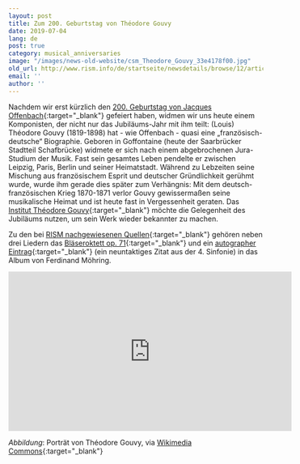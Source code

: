 ```yaml
---
layout: post
title: Zum 200. Geburtstag von Théodore Gouvy
date: 2019-07-04
lang: de
post: true
category: musical_anniversaries
image: "/images/news-old-website/csm_Theodore_Gouvy_33e4178f00.jpg"
old_url: http://www.rism.info/de/startseite/newsdetails/browse/12/article/64/theodore-gouvy-at-200.html
email: ''
author: ''
---
```


Nachdem wir erst kürzlich den [200. Geburtstag von Jacques Offenbach](/events/2019/06/19/the-jacques-offenbach-year-clichés-and-legends.html){:target="_blank"} gefeiert haben, widmen wir uns heute einem Komponisten, der nicht nur das Jubiläums-Jahr mit ihm teilt:
(Louis) Théodore Gouvy (1819-1898) hat - wie Offenbach - quasi eine „französisch-deutsche“ Biographie. Geboren in Goffontaine (heute der Saarbrücker Stadtteil Schafbrücke) widmete er sich nach einem abgebrochenen Jura-Studium der Musik. Fast sein gesamtes Leben pendelte er zwischen Leipzig, Paris, Berlin und seiner Heimatstadt. Während zu Lebzeiten seine Mischung aus französischem Esprit und deutscher Gründlichkeit gerühmt wurde, wurde ihm gerade dies später zum Verhängnis: Mit dem deutsch-französischen Krieg 1870-1871 verlor Gouvy gewissermaßen seine musikalische Heimat und ist heute fast in Vergessenheit geraten. Das [Institut Théodore Gouvy](https://www.institut-gouvy.fr/){:target="_blank"} möchte die Gelegenheit des Jubiläums nutzen, um sein Werk wieder bekannter zu machen.

Zu den bei [RISM nachgewiesenen Quellen](https://opac.rism.info/search?View=rism&author=Gouvy){:target="_blank"} gehören neben drei Liedern das [Bläseroktett op. 71](https://opac.rism.info/search?id=550281549&View=rism){:target="_blank"} und ein [autographer Eintrag](https://opac.rism.info/search?id=464001040&View=rism){:target="_blank"} (ein neuntaktiges Zitat aus der 4. Sinfonie) in das Album von Ferdinand Möhring.

<iframe width="560" height="315" src="https://www.youtube.com/embed/Gr8ytXurSkw" frameborder="0" allow="accelerometer; autoplay; encrypted-media; gyroscope; picture-in-picture" allowfullscreen></iframe>

_Abbildung_: Porträt von Théodore Gouvy, via [Wikimedia Commons](https://commons.wikimedia.org/wiki/File:Theodore_Gouvy.JPG){:target="_blank"}
